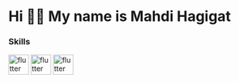 

Hi 🙋‍♂️ My name is Mahdi Hagigat
======

### Skills

<p align="left">
<img src="https://www.vectorlogo.zone/logos/flutterio/flutterio-icon.svg" alt="flutter" width="40" height="40"/>
<img src="https://www.vectorlogo.zone/logos/dartlang/dartlang-icon.svg" alt="flutter" width="40" height="40"/>
<img src="https://www.vectorlogo.zone/logos/php/php-icon.svg" alt="flutter" width="40" height="40"/>
</p>




